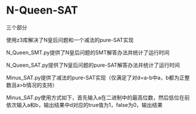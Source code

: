 # N-Queen-SAT

三个部分

使用z3库解决了N皇后问题和一个减法的pure-SAT实现

N_Queen_SMT.py提供了N皇后问题的SMT解答办法并统计了运行时间

N_Queen_SAT.py提供了N皇后问题的pure-SAT解答办法并统计了运行时间

Minus_SAT.py提供了减法的pure-SAT实现（仅满足了对d=a-b中a，b都为正整数且a>b情况的支持）

Minus_SAT.py使用方式如下，首先输入a在二进制中的最高位数，然后低位在前依次输入a和b，输出结果中d对应的true值为1，false为0，输出结果